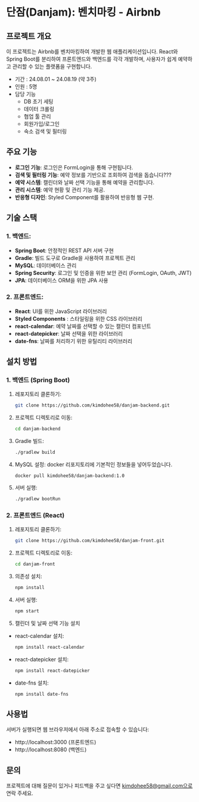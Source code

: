 # 단잠(Danjam): 벤치마킹 - Airbnb

## 프로젝트 개요
이 프로젝트는 Airbnb를 벤치마킹하여 개발한 웹 애플리케이션입니다. React와 Spring Boot를 분리하여 프론트엔드와 백엔드를 각각 개발하며, 사용자가 쉽게 예약하고 관리할 수 있는 플랫폼을 구현합니다.
- 기간 : 24.08.01 ~ 24.08.19 (약 3주)
- 인원 : 5명
- 담당 기능
  - DB 초기 세팅
  - 데이터 크롤링
  - 협업 툴 관리
  - 회원가입/로그인
  - 숙소 검색 및 필터링

## 주요 기능
- **로그인 기능**: 로그인은 FormLogin을 통해 구현됩니다.
- **검색 및 필터링 기능**: 예약 정보를 기반으로 조회하여 검색을 돕습니다???
- **예약 시스템**: 캘린더와 날짜 선택 기능을 통해 예약을 관리합니다.
- **관리 시스템**: 예약 현황 및 관리 기능 제공.
- **반응형 디자인**: Styled Component를 활용하여 반응형 웹 구현.

## 기술 스택
### 1. **백엔드**:
   - **Spring Boot**: 안정적인 REST API 서버 구현
   - **Gradle**: 빌드 도구로 Gradle을 사용하여 프로젝트 관리
   - **MySQL**: 데이터베이스 관리
   - **Spring Security**: 로그인 및 인증을 위한 보안 관리 (FormLogin, OAuth, JWT)
   - **JPA**: 데이터베이스 ORM을 위한 JPA 사용

### 2. **프론트엔드**:
   - **React**: UI를 위한 JavaScript 라이브러리
   - **Styled Components** : 스타일링을 위한 CSS 라이브러리
   - **react-calendar**: 예약 날짜를 선택할 수 있는 캘린더 컴포넌트
   - **react-datepicker**: 날짜 선택을 위한 라이브러리
   - **date-fns**: 날짜를 처리하기 위한 유틸리티 라이브러리

## 설치 방법

### 1. **백엔드 (Spring Boot)**
1. 레포지토리 클론하기:
   ```bash
   git clone https://github.com/kimdohee58/danjam-backend.git
   ```
2. 프로젝트 디렉토리로 이동:
   ```bash
   cd danjam-backend
   ```
3. Gradle 빌드:
   ```bash
   ./gradlew build
   ```
4. MySQL 설정:
   docker 리포지토리에 기본적인 정보들을 넣어두었습니다.
   ```
   docker pull kimdohee58/danjam-backend:1.0
   ```
5. 서버 실행:
   ```bash
   ./gradlew bootRun
   ```
### 2. **프론트엔드 (React)**
1. 레포지토리 클론하기:
   ```bash
   git clone https://github.com/kimdohee58/danjam-front.git
   ```
2. 프로젝트 디렉토리로 이동:
   ```bash
   cd danjam-front
   ```
3. 의존성 설치:
   ```bash
   npm install
   ```
4. 서버 실행:
   ```bash
   npm start
   ```
5. 캘린더 및 날짜 선택 기능 설치
- react-calendar 설치:
   ```bash
   npm install react-calendar
   ```
- react-datepicker 설치:
   ```bash
   npm install react-datepicker
   ```
- date-fns 설치:
   ```bash
   npm install date-fns
   ```

## 사용법
서버가 실행되면 웹 브라우저에서 아래 주소로 접속할 수 있습니다:

- http://localhost:3000 (프론트엔드)
- http://localhost:8080 (백엔드)

## 문의
프로젝트에 대해 질문이 있거나 피드백을 주고 싶다면 kimdohee58@gmail.com으로 연락 주세요.
